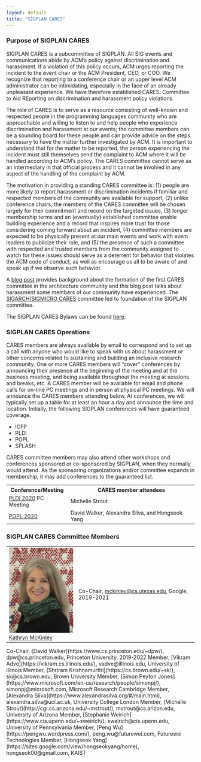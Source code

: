 ```yaml
---
layout: default
title: "SIGPLAN CARES"
---
```


### Purpose of SIGPLAN CARES 

SIGPLAN CARES is a subcommittee of SIGPLAN. All SIG events and communications 
abide by ACM’s policy against discrimination and harassment. If a violation 
of this policy occurs, ACM urges reporting the incident to the event chair or 
the ACM President, CEO, or COO. We recognize that reporting to a conference 
chair or an upper level ACM administrator can be intimidating, especially 
in the face of an already unpleasant experience. We have therefore established 
CARES: Committee to Aid REporting on discrimination and harassment policy 
violations.
 
The role of CARES is to serve as a resource consisting of well-known and 
respected people in the programming languages community who are approachable 
and willing to listen to and help people who experience discrimination and 
harassment at our events; the committee members can be a sounding board for 
these people and can provide advice on the steps necessary to have the matter 
further investigated by ACM. It is important to understand that for the matter 
to be reported, the person experiencing the incident must still themselves send 
the complaint to ACM where it will be handled according to ACM’s policy. The 
CARES committee cannot serve as an intermediary in that official process and it 
cannot be involved in any aspect of the handling of the complaint by ACM.
 
The motivation in providing a standing CARES committee is: (1) people are more 
likely to report harassment or discrimination incidents if familiar and respected 
members of the community are available for support, (2) unlike conference chairs, 
the members of the CARES committee will be chosen largely for their commitment and 
record on the targeted issues, (3) longer membership terms and an (eventually) 
established committee enable building experience and a record that inspires more 
trust for those considering coming forward about an incident, (4) committee members 
are expected to be physically present at our main events and work with event leaders 
to publicize their role, and (5) the presence of such a committee with respected 
and trusted members from the community assigned to watch for these issues should 
serve as a deterrent for behavior that violates the ACM code of conduct, as well as 
encourage us all to be aware of and speak up if we observe such behavior.


A [blog post](https://www.sigarch.org/what-happens-to-us-does-not-happen-to-most-of-you/) 
provides background about the formation of the first CARES committee 
in the architecture community and this blog post talks about harassment some members 
of our community have experienced.  The [SIGARCH/SIGMICRO CARES](https://www.sigarch.org/benefit/cares/) 
committee led to foundation of the SIGPLAN committee.

The SIGPLAN CARES Bylaws can be found [here](http://www.sigplan.org/CaresBylaws). 

### SIGPLAN CARES Operations

CARES members are always available by email to correspond and to set up a call with anyone who would like to speak with us about harassment or other concerns related to sustaining and building an inclusive research community.  One or more CARES members will “cover” conferences by announcing their presence at the beginning of the meeting and at the business meeting, and being available throughout the meeting at sessions and breaks, etc. A CARES member will be available for email and phone calls for on-line PC meetings and in person at physical PC meetings. We will announce the CARES members attending below.  At conferences, we will typically set up a table for at least an hour  a day and announce the time and location. Initially, the following SIGPLAN conferences will have guaranteed coverage.

- ICFP
- PLDI
- POPL
- SPLASH

CARES committee members may also attend other workshops and conferences sponsored or co-sponsored by SIGPLAN, when they normally would attend. As the sponsoring organizations and/or committee expands in membership, it may add conferences to the guaranteed list.

<table style="width:100%">
  <tr>
    <th><b>Conference/Meeting</b></th>
    <th><b>CARES member attendees</b></th>
 </tr>
 <tr>
    <td><a href="https://pldi20.sigplan.org">PLDI 2020</a> PC Meeting</td>
    <td>Michelle Strout</td>
  </tr>
 <tr>
    <td><a href="https://popl20.sigplan.org/">POPL 2020</a></td>
    <td>David Walker, Alexandra Silva, and Hongseok Yang</td>
  </tr>
</table>


### SIGPLAN CARES Committee Members

<table style="width:100%">
  <tr>
   <td><img src="images/cares-photos/mckinley.png"><br><a href="https://www.cs.utexas.edu/users/mckinley/">Kathryn McKinley</a></td>
   <td>Co-Chair, <a href="mailto:mckinley@cs.utexas.edu">mckinley@cs.utexas.edu</a>, Google, 2019-2021 </td>
 </table>  
Co-Chair, [David Walker](https://www.cs.princeton.edu/~dpw/), dpw@cs.princeton.edu, Princeton University, 2019-2022  
Member, [Vikram Adve](https://vikram.cs.illinois.edu/), vadve@illinois.edu, University of Illinois  
Member, [Shriram Krishnamurthi](https://cs.brown.edu/~sk/), sk@cs.brown.edu, Brown University  
Member, [Simon Peyton Jones](https://www.microsoft.com/en-us/research/people/simonpj/), simonpj@microsoft.com, Microsoft Research Cambridge  
Member, [Alexandra Silva](https://www.alexandrasilva.org/#/main.html), alexandra.silva@ucl.ac.uk, University College London   
Member, [Michelle Strout](http://cgi.cs.arizona.edu/~mstrout/), mstrout@cs.arizon.edu, University of Arizona  
Member, [Stephanie Weirich](https://www.cis.upenn.edu/~sweirich/), sweirich@cis.upenn.edu, University of Pennsylvania  
Member, [Peng Wu](https://pengwu.wordpress.com/), peng.wu@futurewei.com, Futurewei Technologies  
Member, [Hongseok Yang](https://sites.google.com/view/hongseokyang/home), hongseok00@gmail.com, KAIST  
